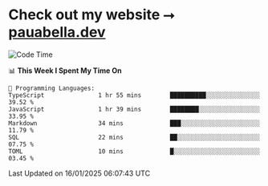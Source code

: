 # Check out my website ⭢ [pauabella.dev](https://pauabella.dev)

<!--START_SECTION:waka-->
![Code Time](http://img.shields.io/badge/Code%20Time-4%2C003%20hrs%2027%20mins-blue)

📊 **This Week I Spent My Time On** 

```text
💬 Programming Languages: 
TypeScript               1 hr 55 mins        ██████████░░░░░░░░░░░░░░░   39.52 % 
JavaScript               1 hr 39 mins        ████████░░░░░░░░░░░░░░░░░   33.95 % 
Markdown                 34 mins             ███░░░░░░░░░░░░░░░░░░░░░░   11.79 % 
SQL                      22 mins             ██░░░░░░░░░░░░░░░░░░░░░░░   07.75 % 
TOML                     10 mins             █░░░░░░░░░░░░░░░░░░░░░░░░   03.45 % 
```


 Last Updated on 16/01/2025 06:07:43 UTC
<!--END_SECTION:waka-->
